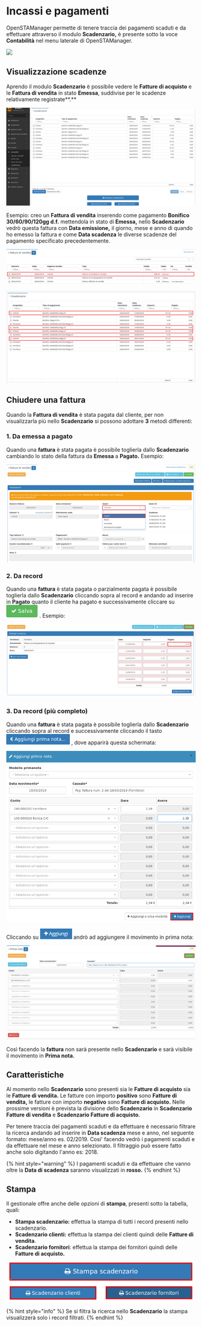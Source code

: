 # Incassi e pagamenti

OpenSTAManager permette di tenere traccia dei pagamenti scaduti e da effettuare attraverso il modulo **Scadenzario,** è presente sotto la voce **Contabilità** nel menu laterale di OpenSTAManager.

![](../.gitbook/assets/scadenzario%20%281%29.png)

## Visualizzazione scadenze

Aprendo il modulo **Scadenzario** è possibile vedere le **Fatture di acquisto** e le **Fattura di vendita** in stato **Emessa**, suddivise per le scadenze relativamente registrate**.**

![](../.gitbook/assets/scadenzario1.png)

Esempio: creo un **Fattura di vendita** inserendo come pagamento **Bonifico 30/60/90/120gg d.f.** mettendola in stato di **Emessa,** nello **Scadenzario** vedrò questa fattura con **Data emissione,** il giorno, mese e anno di quando ho emesso la fattura e come **Data scadenza** le diverse scadenze del pagamento specificato precedentemente.

![](../.gitbook/assets/fatturedivenditaincassiepagamenti.png)

![](../.gitbook/assets/interfacciascandezario.png)

## Chiudere una fattura

Quando la **Fattura di vendita** è stata pagata dal cliente, per non visualizzarla più nello **Scadenzario** si possono adottare **3** metodi differenti:

### 1. Da emessa a pagato

Quando una **fattura** è stata pagata è possibile toglierla dallo **Scadenzario** cambiando lo stato della fattura da **Emessa** a **Pagato.** Esempio:

![](../.gitbook/assets/stato.png)

### 2. Da record

Quando una **fattura** è stata pagata o parzialmente pagata è possibile toglierla dallo **Scadenzario** cliccando sopra al record e andando ad inserire in **Pagato** quanto il cliente ha pagato e successivamente cliccare su ![](../.gitbook/assets/salva%20%282%29%20%282%29%20%283%29%20%282%29.png) . Esempio:

![](../.gitbook/assets/metodo2.png)

### 3. Da record \(più completo\)

Quando una **fattura** è stata pagata è possibile toglierla dallo **Scadenzario** cliccando sopra al record e successivamente cliccando il tasto ![](../.gitbook/assets/aggiungiprimanota.png) , dove apparirà questa schermata:

![](../.gitbook/assets/metodo3.png)

Cliccando su ![](../.gitbook/assets/+aggiungi.PNG) andrò ad aggiungere il movimento in prima nota:

![](../.gitbook/assets/metodo3-1.png)

Così facendo la **fattura** non sarà presente nello **Scadenzario** e sarà visibile il movimento in **Prima nota.**

## Caratteristiche

Al momento nello **Scadenzario** sono presenti sia le **Fatture di acquisto** sia le **Fatture di vendita.** Le fatture con importo **positivo** sono **Fatture di vendita,** le fatture con importo **negativo** sono **Fatture di acquisto.** Nelle prossime versioni è prevista la divisione dello **Scadenzario** in **Scadenzario Fatture di vendita** e **Scadenzario Fatture di acquisto.**

Per tenere traccia dei pagamenti scaduti e da effettuare è necessario filtrare la ricerca andando ad inserire in **Data scadenza** mese e anno, nel seguente formato: mese/anno es. 02/2019. Cosi' facendo vedrò i pagamenti scaduti e da effettuare nel mese e anno selezionato. Il filtraggio può essere fatto anche solo digitando l'anno es: 2018.

{% hint style="warning" %}
I pagamenti scaduti e da effettuare che vanno oltre la **Data di scadenza** saranno visualizzati in **rosso.**
{% endhint %}

## Stampa

Il gestionale offre anche delle opzioni di **stampa**, presenti sotto la tabella, quali:

* **Stampa scadenzario:** effettua la stampa di tutti i record presenti nello scadenzario.
* **Scadenzario clienti:** effettua la stampa dei clienti quindi delle **Fatture di vendita**.
* **Scadenzario fornitori**: effettua la stampa dei fornitori quindi delle **Fatture di acquisto.**

![](../.gitbook/assets/stampascadenzario.png)

{% hint style="info" %}
Se si filtra la ricerca nello **Scadenzario** la stampa visualizzerà solo i record filtrati.
{% endhint %}

